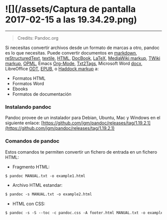 # ![](/assets/Captura de pantalla 2017-02-15 a las 19.34.29.png)

---

> Credits: Pandoc.org

Si necesitas convertir archivos desde un formato de marcas a otro, pandoc es lo que necesitas. Puede convertir documentos en [markdown](http://daringfireball.net/projects/markdown/), [reStructuredText](http://docutils.sourceforge.net/docs/ref/rst/introduction.html), [textile](http://redcloth.org/textile), [HTML](http://www.w3.org/TR/html40/), [DocBook](http://www.docbook.org/), [LaTeX](http://www.latex-project.org/), [MediaWiki markup](http://www.mediawiki.org/wiki/Help:Formatting), [TWiki markup](http://twiki.org/cgi-bin/view/TWiki/TextFormattingRules), [OPML](http://dev.opml.org/spec2.html), Emacs [Org-Mode](http://orgmode.org/), [Txt2Tags](http://txt2tags.org/), Microsoft Word [docx](http://www.microsoft.com/interop/openup/openxml/default.aspx), LibreOffice [ODT](http://en.wikipedia.org/wiki/OpenDocument), [EPUB](http://en.wikipedia.org/wiki/EPUB), o [Haddock markup](http://www.haskell.org/haddock/doc/html/ch03s08.html) a:

* Formatos HTML
* Formatos Word
* Ebooks
* Formatos de documentación

### Instalando pandoc

Pandoc provee de un instalador para Debian, Ubuntu, Mac y Windows en el siguiente enlace: [https://github.com/jgm/pandoc/releases/tag/1.19.2.1](https://github.com/jgm/pandoc/releases/tag/1.19.2.1)

### Comandos de pandoc

Estos comandos te permiten convertir un fichero de entrada en un fichero HTML:

* Fragmento HTML:

```markdown
$ pandoc MANUAL.txt -o example1.html
```

* Archivo HTML estandar:

```markdown
$ pandoc -s MANUAL.txt -o example2.html
```

* HTML con CSS:

```markdown
$ pandoc -s -S --toc -c pandoc.css -A footer.html MANUAL.txt -o example3.html
```



